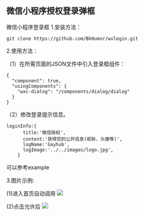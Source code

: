 ﻿## 微信小程序授权登录弹框

微信小程序登录框
1.安装方法：

```
git clone https://github.com/BkHumor/wxlogin.git
```
2.使用方法：

（1）在所需页面的JSON文件中引入登录框组件：

```
{
  "component": true,
  "usingComponents": {
    "wxc-dialog": "/components/dialog/dialog"
  }
}
```
（2）修改登录提示信息。

```
loginInfo:{
      title:'微信授权',
      content:'获得您的公开信息(昵称、头像等)',
      logName:'Gayhub',
      logImage:'../../images/logo.jpg',
    }
```

可以参考example


3.图片示例:

(1)进入首页自动调用
 ![](https://bbs.pediy.com/upload/attach/201811/741716_3RGDWSYZJZV97E9.png)


(2)点击允许后
 ![](https://bbs.pediy.com/upload/attach/201811/741716_BD5WB763NQDZYSY.png)
